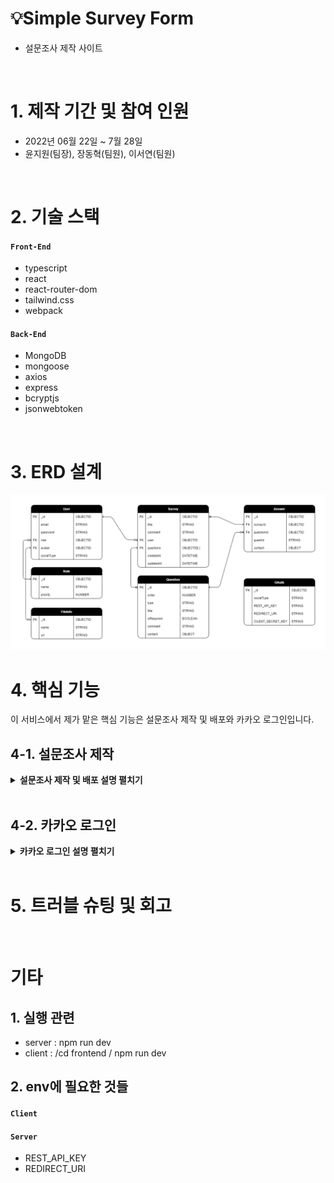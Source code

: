 # 💡Simple Survey Form

- 설문조사 제작 사이트

</br>

# 1. 제작 기간 및 참여 인원

- 2022년 06월 22일 ~ 7월 28일
- 윤지원(팀장), 장동혁(팀원), 이서연(팀원)

</br>

# 2. 기술 스택

#### `Front-End`

- typescript
- react
- react-router-dom
- tailwind.css
- webpack

#### `Back-End`

- MongoDB
- mongoose
- axios
- express
- bcryptjs
- jsonwebtoken

</br>

# 3. ERD 설계

![ERD설계](https://github.com/99-Yoon/Simple-Survey-Form/blob/a5ddeec25c698c29fd68724538d977b385e926e2/docs/ERD.PNG)

# 4. 핵심 기능

이 서비스에서 제가 맡은 핵심 기능은 설문조사 제작 및 배포와 카카오 로그인입니다.

## 4-1. 설문조사 제작

<details>
<summary><b>설문조사 제작 및 배포 설명 펼치기</b></summary>
<div markdown="1">

### (1) 설문지 제작

<img src="./docs/images/create1.png">

</div>
</details>

<br/>

## 4-2. 카카오 로그인

<details>
<summary><b>카카오 로그인 설명 펼치기</b></summary>
<div markdown="1">

### (1) RESTful API란?

Representational State Transfer(REST)는 기본적으로 네트워크에서 통신을 관리하기 위한 지침으로 만들어진 소프트웨어 아키텍쳐이다.  REST 아키텍처 스타일을 따르는 API를 REST API라고 하며, REST 아키텍처를 구현하는 웹 서비스를 RESTful 웹 서비스라고 한다.

API 개발자는 서버 애플리케이션 API 문서에서 클라이언트가 REST API를 어떻게 사용해야 하는지 설명하고, 클라이언트는 리소스가 필요할 때 API를 사용하여 서버에 접속한다. 대략적인 순서는 다음과 같다.

1.  클라이언트가 서버에 요청한다. API 문서에 따라 서버가 이해할 수 있는 방식으로 요청 형식을 지정한다.
2.  서버가 클라이언트를 인증(auth)하고 해당 요청을 수행할 수 있는 권한이 클라이언트에 있는지 확인한다.
3.  서버가 요청을 수신하고 내부적으로 처리한다.
4.  서버가 클라이언트에 응답을 반환한다. 응답에는 요청 성공 여부와 클라이언트가 요청한 모든 정보가 포함된다.

</br>

**요청에 포함되는 주요 요소**

- URL(Uniform Resource Locator)
- HTTP 메소드 : GET, POST, PUT, DELETE
- HTTP 헤더 : 클라이언트와 서버간에 교환되는 메타데이터, 파라미터

**응답에 포함되는 주요 요소**

- 상태코드 : 200, 201, 400, 404
- XML 또는 JSON 방식의 본문
- 헤더 : 서버, 인코딩, 날짜 등

### (2) 카카오 로그인 과정

사전 작업은 다음과 같다. 자세한 내용은 **[카카오 로그인 > 설정하기](https://developers.kakao.com/docs/latest/ko/kakaologin/prerequisite)** 참고

- **플랫폼 등록** : 내 애플리케이션에 등록
- **카카오 로그인 활성화** : 내 애플리케이션 > 제품 설정 > 카카오 로그인 활성화
- **Redirect URI 등록** : 내 애플리케이션 > 카카오 로그인 > Redirect URI 등록
- **필요한 동의항목 설정** : 내 애플리케이션 > 카카오 로그인 > 동의항목 > 개인정보

### 첫 번째 로그인

**1\. 카카오 계정 로그인**

<img src="https://img1.daumcdn.net/thumb/R1280x0/?scode=mtistory2&fname=https%3A%2F%2Fblog.kakaocdn.net%2Fdn%2FdBYeVb%2FbtsAvY8EAmV%2Fi6gY2kEOKwk28dTs3PfZwK%2Fimg.png" alt="로그인화면" height="300px">
<img src="https://img1.daumcdn.net/thumb/R1280x0/?scode=mtistory2&fname=https%3A%2F%2Fblog.kakaocdn.net%2Fdn%2FRjoZK%2FbtsAF4FpNDj%2FRFdGlaKZRaBdrqyBz49JPk%2Fimg.png" alt="카카오로그인화면" height="300px">

```ts
//카카오 로그인 버튼 클릭 시
window.location.href = `https://kauth.kakao.com/oauth/authorize?client_id=${data.REST_API_KEY}&redirect_uri=${data.REDIRECT_URI}&response_type=code`;
```

- 위 코드를 실행 시 제일 먼저 카카오 측에서는 kakao.com **쿠키 존재 여부를 확인**한다.
- 첫 로그인일 경우 쿠키가 존재하지 않으므로 account.kakao.com/login에 접속해 **로그인** 한다.
- 로그인을 하면 kakao.com에 종속적으로 **쿠키를 생성**한다.

**2\. 동의화면 및 인가코드 받기**

<img src="https://img1.daumcdn.net/thumb/R1280x0/?scode=mtistory2&fname=https%3A%2F%2Fblog.kakaocdn.net%2Fdn%2FLEDPZ%2FbtsAzDbvir6%2F4Nbf6gurG1zKKyDK23P6KK%2Fimg.png" alt="동의화면" height="250px">
<img src="https://img1.daumcdn.net/thumb/R1280x0/?scode=mtistory2&fname=https%3A%2F%2Fblog.kakaocdn.net%2Fdn%2Fb6Qch2%2FbtsAxhfQB0S%2FXtKrZKR5HGmylk1GiP7ZF1%2Fimg.png" alt="인가코드화면" height="250px">

- 로그인을 하면 아까 요청했던 주소로 돌아가 **동의화면이 출력**된다.
- 동의하고 계속하기 클릭 시, **redirect_uri**로 요청에 대한 응답이 전달된다.
- 응답은 **쿼리 파라미터**로 **인가코드(code)**, state, error, error_description이 있다.
- redirect_uri에 해당하는 컴포넌트에서 다음과 같이 **인가코드를 받아 저장**해준다.

```ts
const [code, setCode] = useState("");

useEffect(() => {
  setCode(new URL(window.location.href).searchParams.get("code") as string); //인가코드
}, []);
```

**3\. 토큰 받기**

```ts
const params = new URLSearchParams({
  grant_type: "authorization_code",
  client_id: socialKeys.REST_API_KEY,
  redirect_uri: socialKeys.REDIRECT_URI,
  code: code,
  client_secret: socialKeys.CLIENT_SECRET_KEY,
});

const kakaoResponse = await axios.post(
  "https://kauth.kakao.com/oauth/token",
  params
);
```

- 인가코드 등을 위와 같이 POST로 요청한다.
- 응답으로 token_type, access_token, **id_token**, expires_in, refresh_token, refresh_token_expires_in  등이 온다.
- **id_token을** **디코딩**하여 **email, sub(고유 회원번호)를 추출해 DB에 저장**한다.
- **토큰을 쿠키에 저장**하고 사용자를 반환하면 로그인이 완료된다.

### 두 번째 로그인

이미 한 번 카카오 로그인을 진행했고 동의항목에 동의 한 경우에는, 카카오에서 쿠키를 확인하고 바로 인가코드를 보내준다. 이후 과정은 위와 동일하다.

</div>
</details>

<br/>

# 5. 트러블 슈팅 및 회고

<br/>

# 기타

## 1. 실행 관련

- server : npm run dev
- client : /cd frontend / npm run dev

## 2. env에 필요한 것들

#### `Client`

#### `Server`

- REST_API_KEY
- REDIRECT_URI
